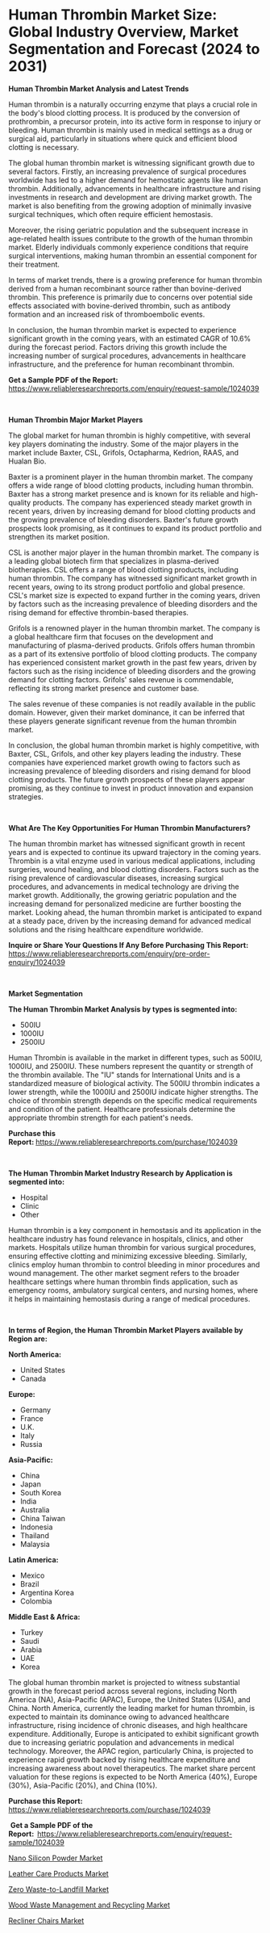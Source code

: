 <p><h1>Human Thrombin Market Size: Global Industry Overview, Market Segmentation and Forecast (2024 to 2031)</h1></p><p><strong>Human Thrombin Market Analysis and Latest Trends</strong></p>
<p><p>Human thrombin is a naturally occurring enzyme that plays a crucial role in the body's blood clotting process. It is produced by the conversion of prothrombin, a precursor protein, into its active form in response to injury or bleeding. Human thrombin is mainly used in medical settings as a drug or surgical aid, particularly in situations where quick and efficient blood clotting is necessary.</p><p>The global human thrombin market is witnessing significant growth due to several factors. Firstly, an increasing prevalence of surgical procedures worldwide has led to a higher demand for hemostatic agents like human thrombin. Additionally, advancements in healthcare infrastructure and rising investments in research and development are driving market growth. The market is also benefiting from the growing adoption of minimally invasive surgical techniques, which often require efficient hemostasis.</p><p>Moreover, the rising geriatric population and the subsequent increase in age-related health issues contribute to the growth of the human thrombin market. Elderly individuals commonly experience conditions that require surgical interventions, making human thrombin an essential component for their treatment.</p><p>In terms of market trends, there is a growing preference for human thrombin derived from a human recombinant source rather than bovine-derived thrombin. This preference is primarily due to concerns over potential side effects associated with bovine-derived thrombin, such as antibody formation and an increased risk of thromboembolic events.</p><p>In conclusion, the human thrombin market is expected to experience significant growth in the coming years, with an estimated CAGR of 10.6% during the forecast period. Factors driving this growth include the increasing number of surgical procedures, advancements in healthcare infrastructure, and the preference for human recombinant thrombin.</p></p>
<p><strong>Get a Sample PDF of the Report:&nbsp;</strong> <a href="https://www.reliableresearchreports.com/enquiry/request-sample/1024039">https://www.reliableresearchreports.com/enquiry/request-sample/1024039</a></p>
<p>&nbsp;</p>
<p><strong>Human Thrombin Major Market Players</strong></p>
<p><p>The global market for human thrombin is highly competitive, with several key players dominating the industry. Some of the major players in the market include Baxter, CSL, Grifols, Octapharma, Kedrion, RAAS, and Hualan Bio.</p><p>Baxter is a prominent player in the human thrombin market. The company offers a wide range of blood clotting products, including human thrombin. Baxter has a strong market presence and is known for its reliable and high-quality products. The company has experienced steady market growth in recent years, driven by increasing demand for blood clotting products and the growing prevalence of bleeding disorders. Baxter's future growth prospects look promising, as it continues to expand its product portfolio and strengthen its market position.</p><p>CSL is another major player in the human thrombin market. The company is a leading global biotech firm that specializes in plasma-derived biotherapies. CSL offers a range of blood clotting products, including human thrombin. The company has witnessed significant market growth in recent years, owing to its strong product portfolio and global presence. CSL's market size is expected to expand further in the coming years, driven by factors such as the increasing prevalence of bleeding disorders and the rising demand for effective thrombin-based therapies.</p><p>Grifols is a renowned player in the human thrombin market. The company is a global healthcare firm that focuses on the development and manufacturing of plasma-derived products. Grifols offers human thrombin as a part of its extensive portfolio of blood clotting products. The company has experienced consistent market growth in the past few years, driven by factors such as the rising incidence of bleeding disorders and the growing demand for clotting factors. Grifols' sales revenue is commendable, reflecting its strong market presence and customer base.</p><p>The sales revenue of these companies is not readily available in the public domain. However, given their market dominance, it can be inferred that these players generate significant revenue from the human thrombin market.</p><p>In conclusion, the global human thrombin market is highly competitive, with Baxter, CSL, Grifols, and other key players leading the industry. These companies have experienced market growth owing to factors such as increasing prevalence of bleeding disorders and rising demand for blood clotting products. The future growth prospects of these players appear promising, as they continue to invest in product innovation and expansion strategies.</p></p>
<p>&nbsp;</p>
<p><strong>What Are The Key Opportunities For Human Thrombin Manufacturers?</strong></p>
<p><p>The human thrombin market has witnessed significant growth in recent years and is expected to continue its upward trajectory in the coming years. Thrombin is a vital enzyme used in various medical applications, including surgeries, wound healing, and blood clotting disorders. Factors such as the rising prevalence of cardiovascular diseases, increasing surgical procedures, and advancements in medical technology are driving the market growth. Additionally, the growing geriatric population and the increasing demand for personalized medicine are further boosting the market. Looking ahead, the human thrombin market is anticipated to expand at a steady pace, driven by the increasing demand for advanced medical solutions and the rising healthcare expenditure worldwide.</p></p>
<p><strong>Inquire or Share Your Questions If Any Before Purchasing This Report:</strong> <a href="https://www.reliableresearchreports.com/enquiry/pre-order-enquiry/1024039">https://www.reliableresearchreports.com/enquiry/pre-order-enquiry/1024039</a></p>
<p>&nbsp;</p>
<p><strong>Market Segmentation</strong></p>
<p><strong>The Human Thrombin Market Analysis by types is segmented into:</strong></p>
<p><ul><li>500IU</li><li>1000IU</li><li>2500IU</li></ul></p>
<p><p>Human Thrombin is available in the market in different types, such as 500IU, 1000IU, and 2500IU. These numbers represent the quantity or strength of the thrombin available. The "IU" stands for International Units and is a standardized measure of biological activity. The 500IU thrombin indicates a lower strength, while the 1000IU and 2500IU indicate higher strengths. The choice of thrombin strength depends on the specific medical requirements and condition of the patient. Healthcare professionals determine the appropriate thrombin strength for each patient's needs.</p></p>
<p><strong>Purchase this Report:&nbsp;</strong><a href="https://www.reliableresearchreports.com/purchase/1024039">https://www.reliableresearchreports.com/purchase/1024039</a></p>
<p>&nbsp;</p>
<p><strong>The Human Thrombin Market Industry Research by Application is segmented into:</strong></p>
<p><ul><li>Hospital</li><li>Clinic</li><li>Other</li></ul></p>
<p><p>Human thrombin is a key component in hemostasis and its application in the healthcare industry has found relevance in hospitals, clinics, and other markets. Hospitals utilize human thrombin for various surgical procedures, ensuring effective clotting and minimizing excessive bleeding. Similarly, clinics employ human thrombin to control bleeding in minor procedures and wound management. The other market segment refers to the broader healthcare settings where human thrombin finds application, such as emergency rooms, ambulatory surgical centers, and nursing homes, where it helps in maintaining hemostasis during a range of medical procedures.</p></p>
<p>&nbsp;</p>
<p><strong>In terms of Region, the Human Thrombin Market Players available by Region are:</strong></p>
<p>
    <p> <strong> North America: </strong>
        <ul>
            <li>United States</li>
            <li>Canada</li>
        </ul>
        </p> 
    <p> <strong> Europe: </strong>
        <ul>
            <li>Germany</li>
            <li>France</li>
            <li>U.K.</li>
            <li>Italy</li>
            <li>Russia</li>
        </ul>
        </p> 
    <p> <strong> Asia-Pacific: </strong>
        <ul>
            <li>China</li>
            <li>Japan</li>
            <li>South Korea</li>
            <li>India</li>
            <li>Australia</li>
            <li>China Taiwan</li>
            <li>Indonesia</li>
            <li>Thailand</li>
            <li>Malaysia</li>
        </ul>
        </p> 
    <p> <strong> Latin America: </strong>
        <ul>
            <li>Mexico</li>
            <li>Brazil</li>
            <li>Argentina Korea</li>
            <li>Colombia</li>
        </ul>
        </p> 
    <p> <strong> Middle East & Africa: </strong>
        <ul>
            <li>Turkey</li>
            <li>Saudi</li>
            <li>Arabia</li>
            <li>UAE</li>
            <li>Korea</li>
        </ul>
    </p>
    </p>
<p><p>The global human thrombin market is projected to witness substantial growth in the forecast period across several regions, including North America (NA), Asia-Pacific (APAC), Europe, the United States (USA), and China. North America, currently the leading market for human thrombin, is expected to maintain its dominance owing to advanced healthcare infrastructure, rising incidence of chronic diseases, and high healthcare expenditure. Additionally, Europe is anticipated to exhibit significant growth due to increasing geriatric population and advancements in medical technology. Moreover, the APAC region, particularly China, is projected to experience rapid growth backed by rising healthcare expenditure and increasing awareness about novel therapeutics. The market share percent valuation for these regions is expected to be North America (40%), Europe (30%), Asia-Pacific (20%), and China (10%).</p></p>
<p><strong>Purchase this Report: </strong><a href="https://www.reliableresearchreports.com/purchase/1024039">https://www.reliableresearchreports.com/purchase/1024039</a></p>
<p>&nbsp;<strong>Get a Sample PDF of the Report:&nbsp;&nbsp;</strong><a href="https://www.reliableresearchreports.com/enquiry/request-sample/1024039">https://www.reliableresearchreports.com/enquiry/request-sample/1024039</a></p>
<p><strong></strong></p>
<p><p><a href="https://medium.com/@boydsmitham726/nano-silicon-powder-market-size-market-outlook-and-market-forecast-2024-to-2031-4209b6835249">Nano Silicon Powder Market</a></p><p><a href="https://github.com/mohamedbakry57/Market-Research-Report-List-1/blob/main/leather-care-products-market.md">Leather Care Products Market</a></p><p><a href="https://www.linkedin.com/pulse/zero-waste-to-landfill-market-dynamics-2024-2031-also-its-ab59e?trackingId=ih%2BhrGDgQmy5Yx2syjyuww%3D%3D">Zero Waste-to-Landfill Market</a></p><p><a href="https://www.linkedin.com/pulse/decoding-wood-waste-management-recycling-market-deep-dive-hykme?trackingId=jHmG66ypTMSUKHQIRUqbDg%3D%3D">Wood Waste Management and Recycling Market</a></p><p><a href="https://github.com/sougarounis/Market-Research-Report-List-1/blob/main/recliner-chairs-market.md">Recliner Chairs Market</a></p></p>